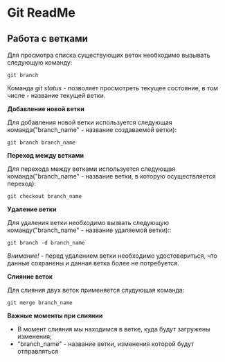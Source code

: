# Git ReadMe

## Работа с ветками

Для просмотра списка существующих веток необходимо вызывать следующую команду:

    git branch

Команда *git status* - позволяет просмотреть текущее состояние, в том числе - название текущей ветки.

__Добавление новой ветки__

Для добавления новой ветки используется следующая команда("branch_name" - название создаваемой ветки):

    git branch branch_name
 
__Переход между ветками__

Для перехода между ветками используется следующая команда("branch_name" - название ветки, в которую осуществляется переход):

    git checkout branch_name

__Удаление ветки__

Для удаления ветки необходимо вызвать следующую команду("branch_name" - название удаляемой ветки)::

    git branch -d branch_name

*Внимание!* - перед удалением ветки необходимо удостовериться, что данные сохранены и данная ветка более не потребуется.

__Слияние веток__

Для слияния двух веток применяется слудующая команда:

    git merge branch_name

**Важные моменты при слиянии**

* В момент слияния мы находимся в ветке, куда будут загружены изменения;
* "branch_name" - название ветки, изменения которой будут отправляться